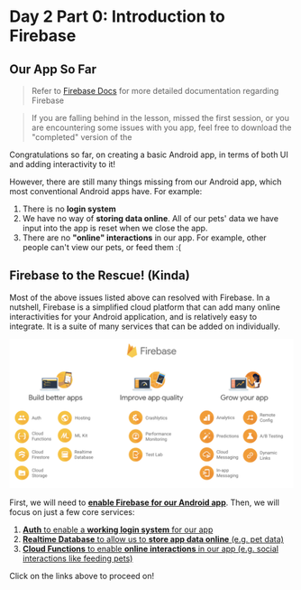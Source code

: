 # Day 2 Part 0: Introduction to Firebase

## Our App So Far

> Refer to [Firebase Docs](https://firebase.google.com/docs/) for more detailed documentation regarding Firebase

> If you are falling behind in the lesson, missed the first session, or you are encountering some issues with you app, feel free to download the "completed" version of the 

Congratulations so far, on creating a basic Android app, in terms of both UI and adding interactivity to it!

However, there are still many things missing from our Android app, which most conventional Android apps have. For example:

1. There is no **login system**
2. We have no way of **storing data online**. All of our pets' data we have input into the app is reset when we close the app.
3. There are no **"online" interactions** in our app. For example, other people can't view our pets, or feed them :(

## Firebase to the Rescue! (Kinda)

Most of the above issues listed above can resolved with Firebase. In a nutshell, Firebase is a simplified cloud platform that can add many online interactivities for your Android application, and is relatively easy to integrate. It is a suite of many services that can be added on individually.

![](../../imgs/gtc/android/firebase_services.png)


First, we will need to [**enable Firebase for our Android app**](). Then, we will focus on just a few core services:

1. [**Auth** to enable a **working login system** for our app]()
2. [**Realtime Database** to allow us to **store app data online** (e.g. pet data)]()
3. [**Cloud Functions** to enable **online interactions** in our app (e.g. social interactions like feeding pets)]()

Click on the links above to proceed on!